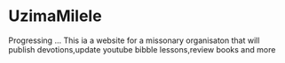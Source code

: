 # UzimaMilele
Progressing ...
This ia a website for a missonary organisaton that will publish devotions,update youtube bibble lessons,review books and more
